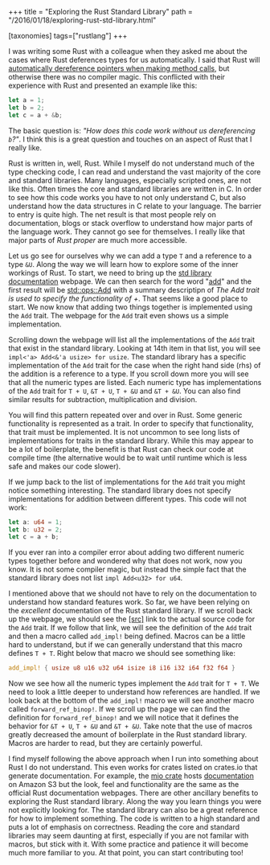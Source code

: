 +++
title = "Exploring the Rust Standard Library"
path = "/2016/01/18/exploring-rust-std-library.html"

[taxonomies]
tags=["rustlang"]
+++

I was writing some Rust with a colleague when they asked me about the cases where Rust deferences types for us automatically. I said that Rust will [automatically dereference pointers when making method calls][method deref], but otherwise there was no compiler magic. This conflicted with their experience with Rust and presented an example like this:

```rust
let a = 1;
let b = 2;
let c = a + &b;
```

The basic question is: _"How does this code work without us dereferencing `b`?"_. I think this is a great question and touches on an aspect of Rust that I really like.

Rust is written in, well, Rust. While I myself do not understand much of the type checking code, I can read and understand the vast majority of the core and standard libraries. Many languages, especially scripted ones, are not like this. Often times the core and standard libraries are written in C. In order to see how this code works you have to not only understand C, but also understand how the data structures in C relate to your language. The barrier to entry is quite high. The net result is that most people rely on documentation, blogs or stack overflow to understand how major parts of the language work. They cannot go see for themselves. I really like that major parts of _Rust proper_ are much more accessible.

Let us go see for ourselves why we can add a type `T` and a reference to a type `&U`. Along the way we will learn how to explore some of the inner workings of Rust. To start, we need to bring up the [std library documentation][std library doc] webpage. We can then search for the word "[add][add search]" and the first result will be [std::ops::Add][std::ops::Add] with a summary descriptipn of _The Add trait is used to specify the functionality of +_. That seems like a good place to start. We now know that adding two things together is implemented using the `Add` trait. The webpage for the `Add` trait even shows us a simple implementation.

Scrolling down the webpage will list all the implementations of the `Add` trait that exist in the standard library. Looking at 14th item in that list, you will see `impl<'a> Add<&'a usize> for usize`. The standard library has a specific implementation of the `Add` trait for the case when the right hand side (rhs) of the addition is a reference to a type. If you scroll down more you will see that all the numeric types are listed. Each numeric type has implementations of the `Add` trait for `T + U`, `&T + U`, `T + &U` and `&T + &U`. You can also find similar results for subtraction, multiplication and division.

You will find this pattern repeated over and over in Rust. Some generic functionality is represented as a trait. In order to specify that functionality, that trait must be implemented. It is not uncommon to see long lists of implementations for traits in the standard library. While this may appear to be a lot of boilerplate, the benefit is that Rust can check our code at compile time (the alternative would be to wait until runtime which is less safe and makes our code slower).

If we jump back to the list of implementations for the `Add` trait you might notice something interesting. The standard library does not specify implementations for addition between different types. This code will not work:

```rust
let a: u64 = 1;
let b: u32 = 2;
let c = a + b;
```

If you ever ran into a compiler error about adding two different numeric types together before and wondered why that does not work, now you know. It is not some compiler magic, but instead the simple fact that the standard library does not list `impl Add<u32> for u64`.

I mentioned above that we should not have to rely on the documentation to understand how standard features work. So far, we have been relying on the _excellent_ documentation of the Rust standard library. If we scroll back up the webpage, we should see the [\[src\]][Add trait impl] link to the actual source code for the `Add` trait. If we follow that link, we will see the definition of the `Add` trait and then a macro called `add_impl!` being defined. Macros can be a little hard to understand, but if we can generally understand that this macro defines `T + T`. Right below that macro we should see something like:

```rust
add_impl! { usize u8 u16 u32 u64 isize i8 i16 i32 i64 f32 f64 }
```

Now we see how all the numeric types implement the `Add` trait for `T + T`. We need to look a little deeper to understand how references are handled. If we look back at the bottom of the `add_impl!` macro we will see another macro called `forward_ref_binop!`. If we scroll up the page we can find the definition for `forward_ref_binop!` and we will notice that it defines the behavior for `&T + U`, `T + &U` and `&T + &U`. Take note that the use of macros greatly decreased the amount of boilerplate in the Rust standard library. Macros are harder to read, but they are certainly powerful.

I find myself following the above approach when I run into something about Rust I do not understand. This even works for crates listed on crates.io that generate documentation. For example, the [mio crate][mio crate] hosts [documentation][mio doc] on Amazon S3 but the look, feel and functionality are the same as the official Rust documentation webpages. There are other ancillary benefits to exploring the Rust standard library. Along the way you learn things you were not explicitly looking for. The standard library can also be a great reference for how to implement something. The code is written to a high standard and puts a lot of emphasis on correctness. Reading the core and standard libraries may seem daunting at first, especially if you are not familar with macros, but stick with it. With some practice and patience it will become much more familiar to you. At that point, you can start contributing too!

[method deref]: http://stackoverflow.com/a/28552082
[std library doc]: https://doc.rust-lang.org/std/
[add search]: https://doc.rust-lang.org/std/?search=add
[std::ops::Add]: https://doc.rust-lang.org/std/ops/trait.Add.html
[Add trait impl]: https://doc.rust-lang.org/src/core/ops.rs.html#182-190
[mio crate]: https://crates.io/crates/mio/
[mio doc]: http://rustdoc.s3-website-us-east-1.amazonaws.com/mio/v0.5.x/mio/
